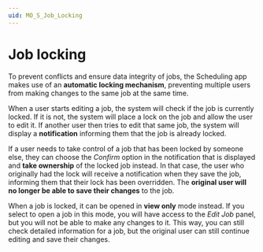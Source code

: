 ```yaml
---
uid: MO_S_Job_Locking
---
```


# Job locking

To prevent conflicts and ensure data integrity of jobs, the Scheduling app makes use of an **automatic locking mechanism**, preventing multiple users from making changes to the same job at the same time.

When a user starts editing a job, the system will check if the job is currently locked. If it is not, the system will place a lock on the job and allow the user to edit it. If another user then tries to edit that same job, the system will display a **notification** informing them that the job is already locked.

If a user needs to take control of a job that has been locked by someone else, they can choose the *Confirm* option in the notification that is displayed and **take ownership** of the locked job instead. In that case, the user who originally had the lock will receive a notification when they save the job, informing them that their lock has been overridden. The **original user will no longer be able to save their changes** to the job.

When a job is locked, it can be opened in **view only** mode instead. If you select to open a job in this mode, you will have access to the *Edit Job* panel, but you will not be able to make any changes to it. This way, you can still check detailed information for a job, but the original user can still continue editing and save their changes.

<!-- TODO: Add screenshots illustrating these options -->